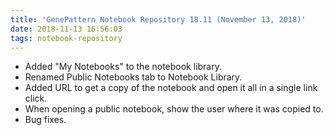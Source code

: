 ```yaml
---
title: 'GenePattern Notebook Repository 18.11 (November 13, 2018)'
date: 2018-11-13 16:56:03
tags: notebook-repository
---
```


- Added "My Notebooks" to the notebook library.
- Renamed Public Notebooks tab to Notebook Library.
- Added URL to get a copy of the notebook and open it all in a single link click.
- When opening a public notebook, show the user where it was copied to.
- Bug fixes.